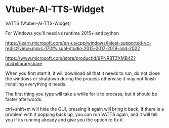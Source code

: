 # Vtuber-AI-TTS-Widget
VATTS (Vtuber-AI-TTS-Widget)

For Windows you'll need vs runtime 2015+ and python

https://learn.microsoft.com/en-us/cpp/windows/latest-supported-vc-redist?view=msvc-170#visual-studio-2015-2017-2019-and-2022

https://www.microsoft.com/store/productId/9PNRBTZXMB4Z?ocid=libraryshare

When you first start it, it will download all that it needs to run, do not close the windows or shutdown during the process otherwise it may not finish installing everything it needs. 

The first thing you type will take a while for it to process, but it should be faster afterwords.

ctrl+shift+m will hide the GUI, pressing it again will bring it back, if there is a problem with it popping back up, you can run VATTS again, and it will tell you if its running already and give you the option to fix it.
